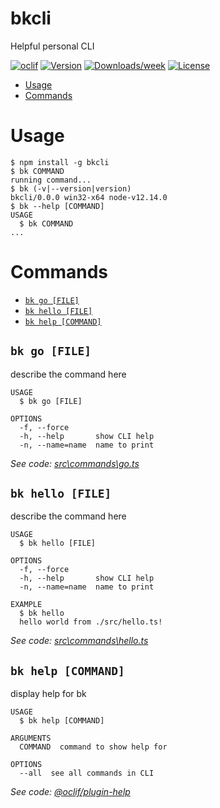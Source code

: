 bkcli
=====

Helpful personal CLI

[![oclif](https://img.shields.io/badge/cli-oclif-brightgreen.svg)](https://oclif.io)
[![Version](https://img.shields.io/npm/v/bkcli.svg)](https://npmjs.org/package/bkcli)
[![Downloads/week](https://img.shields.io/npm/dw/bkcli.svg)](https://npmjs.org/package/bkcli)
[![License](https://img.shields.io/npm/l/bkcli.svg)](https://github.com/brentkeller/bkcli/blob/master/package.json)

<!-- toc -->
* [Usage](#usage)
* [Commands](#commands)
<!-- tocstop -->
# Usage
<!-- usage -->
```sh-session
$ npm install -g bkcli
$ bk COMMAND
running command...
$ bk (-v|--version|version)
bkcli/0.0.0 win32-x64 node-v12.14.0
$ bk --help [COMMAND]
USAGE
  $ bk COMMAND
...
```
<!-- usagestop -->
# Commands
<!-- commands -->
* [`bk go [FILE]`](#bk-go-file)
* [`bk hello [FILE]`](#bk-hello-file)
* [`bk help [COMMAND]`](#bk-help-command)

## `bk go [FILE]`

describe the command here

```
USAGE
  $ bk go [FILE]

OPTIONS
  -f, --force
  -h, --help       show CLI help
  -n, --name=name  name to print
```

_See code: [src\commands\go.ts](https://github.com/brentkeller/bkcli/blob/v0.0.0/src\commands\go.ts)_

## `bk hello [FILE]`

describe the command here

```
USAGE
  $ bk hello [FILE]

OPTIONS
  -f, --force
  -h, --help       show CLI help
  -n, --name=name  name to print

EXAMPLE
  $ bk hello
  hello world from ./src/hello.ts!
```

_See code: [src\commands\hello.ts](https://github.com/brentkeller/bkcli/blob/v0.0.0/src\commands\hello.ts)_

## `bk help [COMMAND]`

display help for bk

```
USAGE
  $ bk help [COMMAND]

ARGUMENTS
  COMMAND  command to show help for

OPTIONS
  --all  see all commands in CLI
```

_See code: [@oclif/plugin-help](https://github.com/oclif/plugin-help/blob/v3.0.0/src\commands\help.ts)_
<!-- commandsstop -->
